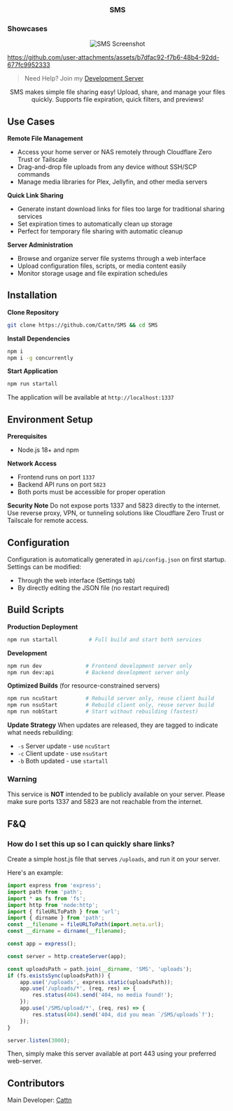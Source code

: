 <h3 align="center">
    <strong>SMS</strong>
</h3>

### Showcases

<p align="center">
    <img src="https://play.maple.music/SMS/uploads/Screenshot%202025-06-21%20225628.png" alt="SMS Screenshot">
</p>

https://github.com/user-attachments/assets/b7dfac92-f7b6-48b4-92dd-677fc9952333

> Need Help? Join my [Development Server](https://discord.gg/Wxrp73HVj4)

<p align="center">
    SMS makes simple file sharing easy! Upload, share, and manage your files quickly. Supports file expiration, quick filters, and previews!
</p>

## Use Cases

**Remote File Management**
- Access your home server or NAS remotely through Cloudflare Zero Trust or Tailscale
- Drag-and-drop file uploads from any device without SSH/SCP commands
- Manage media libraries for Plex, Jellyfin, and other media servers

**Quick Link Sharing**
- Generate instant download links for files too large for traditional sharing services
- Set expiration times to automatically clean up storage
- Perfect for temporary file sharing with automatic cleanup

**Server Administration**
- Browse and organize server file systems through a web interface
- Upload configuration files, scripts, or media content easily
- Monitor storage usage and file expiration schedules

## Installation

**Clone Repository**
```bash
git clone https://github.com/Cattn/SMS && cd SMS
```

**Install Dependencies**
```bash
npm i
npm i -g concurrently
```

**Start Application**
```bash
npm run startall
```

The application will be available at `http://localhost:1337`

## Environment Setup

**Prerequisites**
- Node.js 18+ and npm

**Network Access**
- Frontend runs on port `1337`
- Backend API runs on port `5823`
- Both ports must be accessible for proper operation

**Security Note**
Do not expose ports 1337 and 5823 directly to the internet. Use reverse proxy, VPN, or tunneling solutions like Cloudflare Zero Trust or Tailscale for remote access.

## Configuration

Configuration is automatically generated in `api/config.json` on first startup. Settings can be modified:
- Through the web interface (Settings tab)
- By directly editing the JSON file (no restart required)

## Build Scripts

**Production Deployment**
```bash
npm run startall          # Full build and start both services
```

**Development**
```bash
npm run dev              # Frontend development server only
npm run dev:api          # Backend development server only
```

**Optimized Builds** (for resource-constrained servers)
```bash
npm run ncuStart         # Rebuild server only, reuse client build
npm run nsuStart         # Rebuild client only, reuse server build  
npm run nobStart         # Start without rebuilding (fastest)
```

**Update Strategy**
When updates are released, they are tagged to indicate what needs rebuilding:
- `-s` Server update - use `ncuStart`
- `-c` Client update - use `nsuStart` 
- `-b` Both updated - use `startall`

### Warning

This service is **NOT** intended to be publicly available on your server. Please make sure ports 1337 and 5823 are not reachable from the internet.

## F&Q

### How do I set this up so I can quickly share links?

Create a simple host.js file that serves `/uploads`, and run it on your server.

Here's an example:

```js
import express from 'express';
import path from 'path';
import * as fs from 'fs';
import http from 'node:http';
import { fileURLToPath } from 'url';
import { dirname } from 'path';
const __filename = fileURLToPath(import.meta.url);
const __dirname = dirname(__filename);

const app = express();

const server = http.createServer(app);

const uploadsPath = path.join(__dirname, 'SMS', 'uploads');
if (fs.existsSync(uploadsPath)) {
	app.use('/uploads', express.static(uploadsPath));
	app.use('/uploads/*', (req, res) => {
		res.status(404).send('404, no media found!');
	});
	app.use('/SMS/upload/*', (req, res) => {
		res.status(404).send('404, did you mean `/SMS/uploads`?');
	});
}

server.listen(3000);
```

Then, simply make this server available at port 443 using your preferred web-server.

## Contributors

Main Developer: [Cattn](https://github.com/Cattn/)
